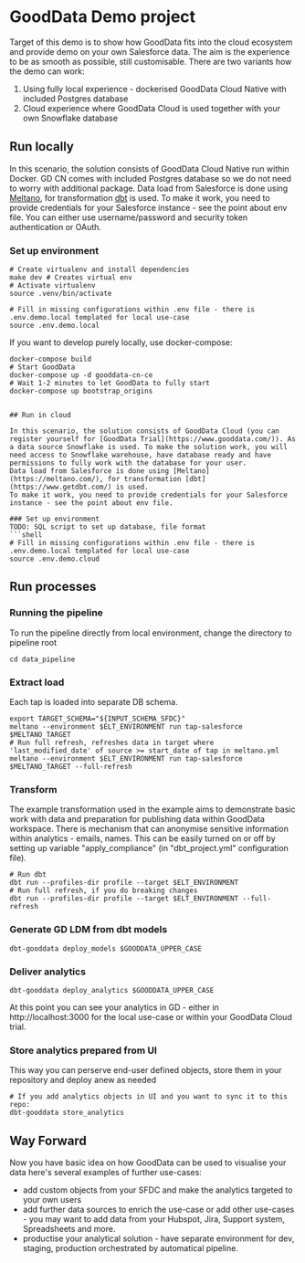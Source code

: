# GoodData Demo project

Target of this demo is to show how GoodData fits into the cloud ecosystem and provide demo on your own Salesforce data. The aim is the experience to be as smooth as possible, still customisable.
There are two variants how the demo can work:
1. Using fully local experience - dockerised GoodData Cloud Native with included Postgres database
2. Cloud experience where GoodData Cloud is used together with your own Snowflake database


## Run locally

In this scenario, the solution consists of GoodData Cloud Native run within Docker. GD CN comes with included Postgres database so we do not need to worry with additional package.
Data load from Salesforce is done using [Meltano](https://meltano.com/), for transformation [dbt](https://www.getdbt.com/) is used.
To make it work, you need to provide credentials for your Salesforce instance - see the point about env file. You can either use username/password and security token authentication or OAuth.

### Set up environment
```shell
# Create virtualenv and install dependencies
make dev # Creates virtual env
# Activate virtualenv
source .venv/bin/activate

# Fill in missing configurations within .env file - there is .env.demo.local templated for local use-case
source .env.demo.local
```
If you want to develop purely locally, use docker-compose:
```shell
docker-compose build
# Start GoodData
docker-compose up -d gooddata-cn-ce
# Wait 1-2 minutes to let GoodData to fully start
docker-compose up bootstrap_origins


## Run in cloud

In this scenario, the solution consists of GoodData Cloud (you can register yourself for [GoodData Trial](https://www.gooddata.com/)). As a data source Snowflake is used. To make the solution work, you will need access to Snowflake warehouse, have database ready and have permissions to fully work with the database for your user.
Data load from Salesforce is done using [Meltano](https://meltano.com/), for transformation [dbt](https://www.getdbt.com/) is used.
To make it work, you need to provide credentials for your Salesforce instance - see the point about env file.

### Set up environment
TODO: SQL script to set up database, file format
```shell
# Fill in missing configurations within .env file - there is .env.demo.local templated for local use-case
source .env.demo.cloud
```


## Run processes
### Running the pipeline
To run the pipeline directly from local environment, change the directory to pipeline root
```shell
cd data_pipeline
```

### Extract load
Each tap is loaded into separate DB schema.
```shell
export TARGET_SCHEMA="${INPUT_SCHEMA_SFDC}"
meltano --environment $ELT_ENVIRONMENT run tap-salesforce $MELTANO_TARGET
# Run full refresh, refreshes data in target where 'last_modified_date' of source >= start_date of tap in meltano.yml
meltano --environment $ELT_ENVIRONMENT run tap-salesforce $MELTANO_TARGET --full-refresh
```

### Transform
The example transformation used in the example aims to demonstrate basic work with data and preparation for publishing data within GoodData workspace.
There is mechanism that can anonymise sensitive information within analytics - emails, names. This can be easily turned on or off by setting up variable "apply_compliance" (in "dbt_project.yml" configuration file).
```shell
# Run dbt
dbt run --profiles-dir profile --target $ELT_ENVIRONMENT
# Run full refresh, if you do breaking changes
dbt run --profiles-dir profile --target $ELT_ENVIRONMENT --full-refresh
```

### Generate GD LDM from dbt models
```shell
dbt-gooddata deploy_models $GOODDATA_UPPER_CASE
```

### Deliver analytics
```shell
dbt-gooddata deploy_analytics $GOODDATA_UPPER_CASE
```
At this point you can see your analytics in GD - either in http://localhost:3000 for the local use-case or within your GoodData Cloud trial.

### Store analytics prepared from UI
This way you can perserve end-user defined objects, store them in your repository and deploy anew as needed
```shell
# If you add analytics objects in UI and you want to sync it to this repo:
dbt-gooddata store_analytics
```

## Way Forward

Now you have basic idea on how GoodData can be used to visualise your data here's several examples of further use-cases:
- add custom objects from your SFDC and make the analytics targeted to your own users
- add further data sources to enrich the use-case or add other use-cases - you may want to add data from your Hubspot, Jira, Support system, Spreadsheets and more.
- productise your analytical solution - have separate environment for dev, staging, production orchestrated by automatical pipeline.
